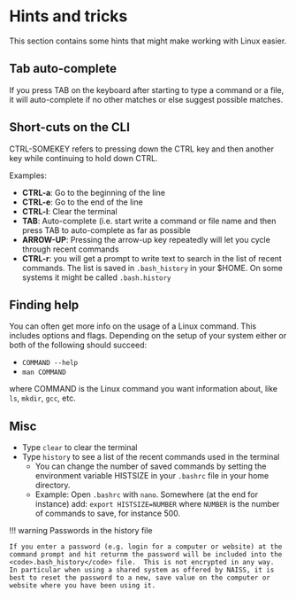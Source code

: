 # Hints and tricks 

This section contains some hints that might make working with Linux easier. 

## Tab auto-complete

If you press TAB on the keyboard after starting to type a command or a file, it will auto-complete if no other matches or else suggest possible matches. 

## Short-cuts on the CLI

CTRL-SOMEKEY refers to pressing down the CTRL key and then another key while continuing to hold down CTRL. 

Examples: 

- **CTRL-a**: Go to the beginning of the line
- **CTRL-e**: Go to the end of the line
- **CTRL-l**: Clear the terminal
- **TAB**: Auto-complete (i.e. start write a command or file name and then press TAB to auto-complete as far as possible
- **ARROW-UP**: Pressing the arrow-up key repeatedly will let you cycle through recent commands
- **CTRL-r**: you will get a prompt to write text to search in the list of recent commands. The list is saved in <code>.bash_history</code> in your $HOME. On some systems it might be called <code>.bash.history</code>

## Finding help 

You can often get more info on the usage of a Linux command.  This includes options and flags. Depending on the setup of your system either or both of the following should succeed:

- ``COMMAND --help``
- ``man COMMAND``

where COMMAND is the Linux command you want information about, like ``ls``, ``mkdir``, ``gcc``, etc. 

## Misc

- Type ``clear`` to clear the terminal
- Type ``history`` to see a list of the recent commands used in the terminal
    - You can change the number of saved commands by setting the environment variable HISTSIZE in your <code>.bashrc</code> file in your home directory. 
    - Example: Open <code>.bashrc</code> with <code>nano</code>. Somewhere (at the end for instance) add: <code>export HISTSIZE=NUMBER</code> where <code>NUMBER</code> is the number of commands to save, for instance 500. 

!!! warning Passwords in the history file

    If you enter a password (e.g. login for a computer or website) at the command prompt and hit returnm the password will be included into the <code>.bash_history</code> file.  This is not encrypted in any way.  In particular when using a shared system as offered by NAISS, it is best to reset the password to a new, save value on the computer or website where you have been using it.

